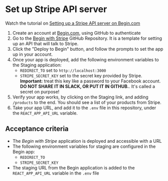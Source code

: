 # Set up Stripe API server

Watch the tutorial on [Setting up a Stripe API server on Begin.com](https://www.loom.com/share/42028701a940476d953dd210a341ca9c)

1. Create an account at [Begin.com](http://begin.com/), using GitHub to authenticate
2. Go to the [Begin with Stripe](https://github.com/lwcooper/begin-with-stripe) GitHub Repository. It is a template for setting up an API that will talk to Stripe.
3. Click the "Deploy to Begin" button, and follow the prompts to set the app up in your account.
4. Once your app is deployed, add the following environment variables to the Staging application:
   - `REDIRECT_TO` set to `http://localhost:3000`
   - `STRIPE_SECRET_KEY` set to the secret key provided by Stripe. **Important:** treat this key like a password to your Facebook account. **DO NOT SHARE IT IN SLACK, OR PUT IT IN GITHUB.**. It's called a secret on purpose!
5. Verify your app works, by clicking on the Staging link, and adding `/products` to the end. You should see a list of your products from Stripe.
6. Take your app URL, and add it to the `.env` file in this repository, under the `REACT_APP_API_URL` variable.

## Acceptance criteria

- The _Begin with Stripe_ application is deployed and accessible with a URL
- The following environment variables for staging are configured in the Begin app:
  - `REDIRECT_TO`
  - `STRIPE_SECRET_KEY`
- The staging URL from the Begin application is added to the `REACT_APP_API_URL` variable in the `.env` file
